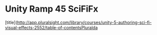 # Unity Ramp 45 SciFiFx

[title](http://app.pluralsight.com/library/courses/unity-5-authoring-sci-fi-visual-effects-2552/table-of-contentsPluralda

